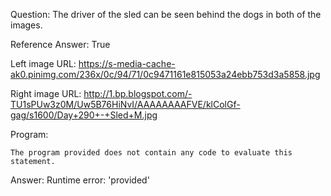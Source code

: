 Question: The driver of the sled can be seen behind the dogs in both of the images.

Reference Answer: True

Left image URL: https://s-media-cache-ak0.pinimg.com/236x/0c/94/71/0c9471161e815053a24ebb753d3a5858.jpg

Right image URL: http://1.bp.blogspot.com/-TU1sPUw3z0M/Uw5B76HiNvI/AAAAAAAAFVE/klColGf-gag/s1600/Day+290+-+Sled+M.jpg

Program:

```
The program provided does not contain any code to evaluate this statement.
```
Answer: Runtime error: 'provided'

